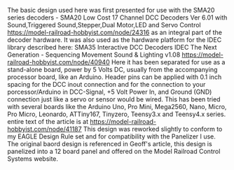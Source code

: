 The basic design used here was first presented for use with the SMA20 series decoders - SMA20 Low Cost 17 Channel DCC Decoders Ver 6.01 with Sound,Triggered Sound,Stepper,Dual Motor,LED and Servo Control   https://model-railroad-hobbyist.com/node/24316  as an integral part of the decoder hardware. It was also used as the hardware platform for the IDEC library described here: SMA35 Interactive DCC Decoders IDEC The Next Generation - Sequencing Movement Sound & Lighting v1.08  https://model-railroad-hobbyist.com/node/40940   Here it has been separated for use as a stand-alone board, power by 5 Volts DC, usually from the accompanying processor board, like an Arduino. Header pins can be applied with 0.1 inch spacing for the DCC inout connection and for the connection to your porcessor/Arduino in DCC-Signal, +5 Volt Power In, and Ground (GND) connection just like a servo or sensor would be wired. This has been tried with several boards like the Arduino Uno, Pro Mini, Mega2560, Nano, Micro, Pro Micro, Leonardo, ATTiny167, Tinyzero, Teensy3.x and Teensy4.x series.
entire text of the article is at https://model-railroad-hobbyist.com/node/41187
This design was reworked slightly to conform to my EAGLE Design Rule set and for compatibility with the Panelizer I use.  The original baord design is referenced in
Geoff's article, this design is panelized into a 12 board panel and offered on the Model Railroad Control Systems website.
